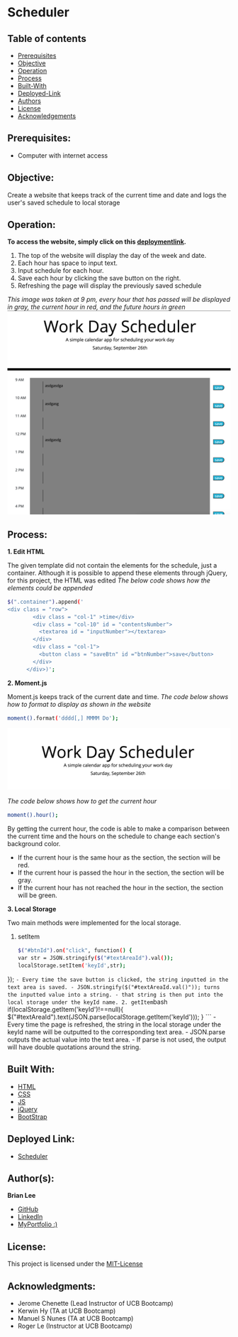 # Scheduler
## Table of contents
* [Prerequisites](https://github.com/brianjunhyuplee/scheduler#prerequisites)
* [Objective](https://github.com/brianjunhyuplee/scheduler#objective)
* [Operation](https://github.com/brianjunhyuplee/scheduler#operation)
* [Process](https://github.com/brianjunhyuplee/scheduler#process)
* [Built-With](https://github.com/brianjunhyuplee/scheduler#built-with)
* [Deployed-Link](https://github.com/brianjunhyuplee/scheduler#deployed-link)
* [Authors](https://github.com/brianjunhyuplee/scheduler#authors)
* [License](https://github.com/brianjunhyuplee/scheduler#license)
* [Acknowledgements](https://github.com/brianjunhyuplee/scheduler#acknowledgments)
## Prerequisites:
* Computer with internet access
## Objective: 

Create a website that keeps track of the current time and date and logs the user's saved schedule to local storage


## Operation:

**To access the website, simply click on this [deploymentlink](https://brianjunhyuplee.github.io/scheduler/).**

1. The top of the website will display the day of the week and date.
2. Each hour has space to input text.
3. Input schedule for each hour.
4. Save each hour by clicking the save button on the right.
5. Refreshing the page will display the previously saved schedule

*This image was taken at 9 pm, every hour that has passed will be displayed in gray, the current hour in red, and the future hours in green*
![Image of the Scheduler](assets/images/web.png)

## Process:
**1.  Edit HTML** 

The given template did not contain the elements for the schedule, just a container. Although it is possible to append these elements through jQuery, for this project, the HTML was edited
*The below code shows how the elements could be appended*

```bash
$(".container").append('
<div class = "row">
        <div class = "col-1" >time</div>
        <div class = "col-10" id = "contentsNumber">
          <textarea id = "inputNumber"></textarea>
        </div>
        <div class = "col-1">
          <button class = "saveBtn" id ="btnNumber">save</button>
        </div>
      </div>)';
```

**2.  Moment.js**

Moment.js keeps track of the current date and time.
*The code below shows how to format to display as shown in the website*
```bash
moment().format('dddd[,] MMMM Do');
```
![Image of the date](assets/images/time.png)

*The code below shows how to get the current hour*
```bash
moment().hour();
```
By getting the current hour, the code is able to make a comparison between the current time and the hours on the schedule to change each section's background color.
- If the current hour is the same hour as the section, the section will be red.
- If the current hour is passed the hour in the section, the section will be gray.
- If the current hour has not reached the hour in the section, the section will be green.


**3.  Local Storage**

Two main methods were implemented for the local storage.
1. setItem
     ```bash
    $("#btnId").on("click", function() {
    var str = JSON.stringify($("#textAreaId").val());
    localStorage.setItem('keyId',str);
  });
    ```
    - Every time the save button is clicked, the string inputted in the text area is saved.
    - JSON.stringify($("#textAreaId.val()")); turns the inputted value into a string.
    - that string is then put into the local storage under the keyId name.
2. getItem
    ```bash
    if(localStorage.getItem('keyId')!==null){
    $("#textAreaId").text(JSON.parse(localStorage.getItem('keyId')));
    }
    ```
    - Every time the page is refreshed, the string in the local storage under the keyId name will be outputted to the corresponding text area.
    - JSON.parse outputs the actual value into the text area.
        - If parse is not used, the output will have double quotations around the string.

## Built With:
* [HTML](https://developer.mozilla.org/en-US/docs/Web/HTML)
* [CSS](https://developer.mozilla.org/en-US/docs/Web/CSS)
* [JS]([https://developer.mozilla.org/en-US/docs/Web/JavaScript])
* [jQuery](https://developer.mozilla.org/en-US/docs/Glossary/jQuery)
* [BootStrap](https://developer.mozilla.org/en-US/docs/Archive/Add-ons/Bootstrapped_extensions)

## Deployed Link:
* [Scheduler](https://brianjunhyuplee.github.io/scheduler/)

## Author(s):
**Brian Lee**
* [GitHub](https://github.com/brianjunhyuplee)
* [LinkedIn](https://www.linkedin.com/in/brian-lee-559208187/)
* [MyPortfolio :)](https://brianjunhyuplee.github.io/portfolio/)

## License:

This project is licensed under the [MIT-License](https://www.mit.edu/~amini/LICENSE.md)

## Acknowledgments:
* Jerome Chenette (Lead Instructor of UCB Bootcamp)
* Kerwin Hy (TA at UCB Bootcamp)
* Manuel S Nunes (TA at UCB Bootcamp)
* Roger Le (Instructor at UCB Bootcamp)